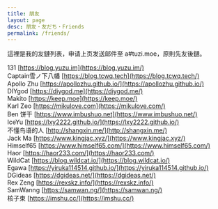```yaml
---
title: 朋友
layout: page
desc: 朋友・友だち・Friends
permalink: /friends/
---
```


這裡是我的友鏈列表，申请上页发送邮件至 a#tuzi.moe，原則先友後鏈。

131 [https://blog.yuzu.im](https://blog.yuzu.im/)  
Captain雪ノ下八幡 [https://blog.tcwq.tech](https://blog.tcwq.tech/)  
Apollo Zhu [https://apollozhu.github.io/](https://apollozhu.github.io/)  
DIYgod [https://diygod.me](https://diygod.me/)  
Makito [https://keep.moe](https://keep.moe/)  
Karl Zeo [https://mikulove.com](https://mikulove.com/)  
Ben 饼干 [https://www.imbushuo.net](https://www.imbushuo.net/)  
IceYu [https://lxy2222.github.io/](https://lxy2222.github.io/)   
不懂鸟语的人 [http://shangxin.me/](http://shangxin.me/)  
Jack Ma [https://www.kingjac.xyz/](https://www.kingjac.xyz/)  
Himself65 [https://www.himself65.com/](https://www.himself65.com/)  
Haor [https://haor233.com/](https://haor233.com/)  
WildCat [https://blog.wildcat.io/](https://blog.wildcat.io/)  
Egawa [https://yiruka114514.github.io/](https://yiruka114514.github.io/)  
DGideas [https://dgideas.net/](https://dgideas.net/)  
Rex Zeng [https://rexskz.info/](https://rexskz.info/)  
SamWanng [https://samwan.ng/](https://samwan.ng/)  
核子束 [https://imshu.cc/](https://imshu.cc/)  
